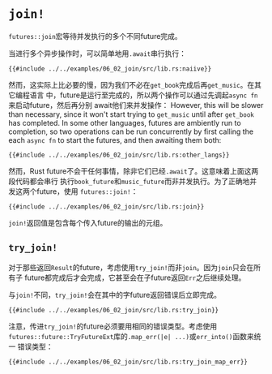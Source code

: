 # `join!`
`futures::join`宏等待并发执行的多个不同future完成。

当进行多个异步操作时，可以简单地用`.await`串行执行：

```rust,no_run
{{#include ../../examples/06_02_join/src/lib.rs:naiive}}
```

然而，这实际上比必要的慢，因为我们不必在`get_book`完成后再`get_music`。在其它编程语言
中，future是运行至完成的，所以两个操作可以通过先调起`async fn`来启动future，然后再分别
await他们来并发操作：
However, this will be slower than necessary, since it won't start trying to
`get_music` until after `get_book` has completed. In some other languages,
futures are ambiently run to completion, so two operations can be
run concurrently by first calling the each `async fn` to start the futures,
and then awaiting them both:

```rust,no_run
{{#include ../../examples/06_02_join/src/lib.rs:other_langs}}
```

然而，Rust future不会干任何事情，除非它们已经`.await`了。这意味着上面这两段代码都会串行
执行`book_future`和`music_future`而非并发执行。为了正确地并发这两个future，使用
`futures::join!`：

```rust,no_run
{{#include ../../examples/06_02_join/src/lib.rs:join}}
```

`join!`返回值是包含每个传入future的输出的元组。

## `try_join!`

对于那些返回`Result`的future，考虑使用`try_join!`而非`join`。因为`join`只会在所有子
future都完成后才会完成，它甚至会在子future返回`Err`之后继续处理。

与`join!`不同，`try_join!`会在其中的字future返回错误后立即完成。

```rust,no_run
{{#include ../../examples/06_02_join/src/lib.rs:try_join}}
```

注意，传进`try_join!`的future必须要用相同的错误类型。考虑使用
`futures::future::TryFutureExt`库的`.map_err(|e| ...)`或`err_into()`函数来统一
错误类型：

```rust,no_run
{{#include ../../examples/06_02_join/src/lib.rs:try_join_map_err}}
```
